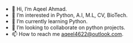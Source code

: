 - 👋 Hi, I’m Aqeel Ahmad.
- 👀 I’m interested in Python, A.I, M.L, CV, BioTech.
- 🌱 I’m currently learning Python.
- 💞️ I’m looking to collaborate on python projects.
- 📫 How to reach me aqeel4622@outlook.com.

<!---
GuywithSpectacles/GuywithSpectacles is a ✨ special ✨ repository because its `README.md` (this file) appears on your GitHub profile.
You can click the Preview link to take a look at your changes.
--->
